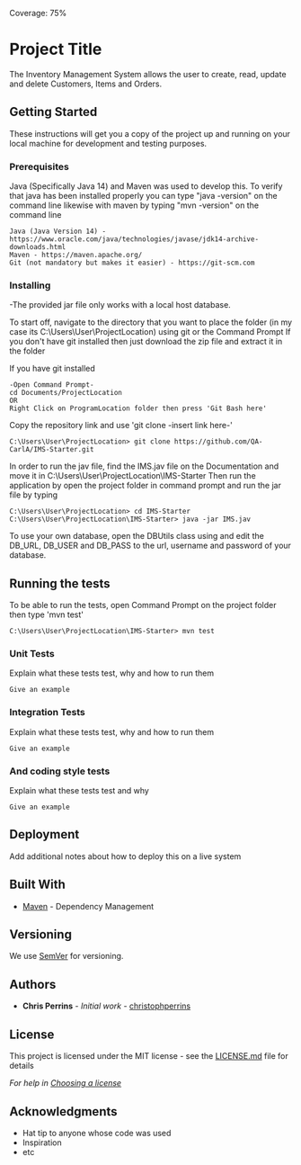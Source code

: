 Coverage: 75%
# Project Title

The Inventory Management System allows the user to create, read, update and delete Customers, Items and Orders.

## Getting Started

These instructions will get you a copy of the project up and running on your local machine for development and testing purposes.

### Prerequisites

Java (Specifically Java 14) and Maven was used to develop this. 
To verify that java has been installed properly you can type "java -version" on the command line likewise with maven by typing "mvn -version" on the command line

```
Java (Java Version 14) - https://www.oracle.com/java/technologies/javase/jdk14-archive-downloads.html
Maven - https://maven.apache.org/
Git (not mandatory but makes it easier) - https://git-scm.com
```

### Installing
-The provided jar file only works with a local host database.

To start off, navigate to the directory that you want to place the folder (in my case its C:\Users\User\ProjectLocation) using git or the Command Prompt
If you don't have git installed then just download the zip file and extract it in the folder

If you have git installed
```
-Open Command Prompt-
cd Documents/ProjectLocation
OR
Right Click on ProgramLocation folder then press 'Git Bash here'
```

Copy the repository link and use 'git clone -insert link here-' 

```
C:\Users\User\ProjectLocation> git clone https://github.com/QA-CarlA/IMS-Starter.git
```

In order to run the jav file, find the IMS.jav file on the Documentation and move it in C:\Users\User\ProjectLocation\IMS-Starter
Then run the application by open the project folder in command prompt and run the jar file by typing

```
C:\Users\User\ProjectLocation> cd IMS-Starter
C:\Users\User\ProjectLocation\IMS-Starter> java -jar IMS.jav 
```

To use your own database, open the DBUtils class using and edit the DB_URL, DB_USER and DB_PASS to the url, username and password of your database.

## Running the tests

To be able to run the tests, open Command Prompt on the project folder then type 'mvn test'
```
C:\Users\User\ProjectLocation\IMS-Starter> mvn test
```

### Unit Tests 

Explain what these tests test, why and how to run them

```
Give an example
```

### Integration Tests 
Explain what these tests test, why and how to run them

```
Give an example
```

### And coding style tests

Explain what these tests test and why

```
Give an example
```

## Deployment

Add additional notes about how to deploy this on a live system

## Built With

* [Maven](https://maven.apache.org/) - Dependency Management

## Versioning

We use [SemVer](http://semver.org/) for versioning.

## Authors

* **Chris Perrins** - *Initial work* - [christophperrins](https://github.com/christophperrins)

## License

This project is licensed under the MIT license - see the [LICENSE.md](LICENSE.md) file for details 

*For help in [Choosing a license](https://choosealicense.com/)*

## Acknowledgments

* Hat tip to anyone whose code was used
* Inspiration
* etc
